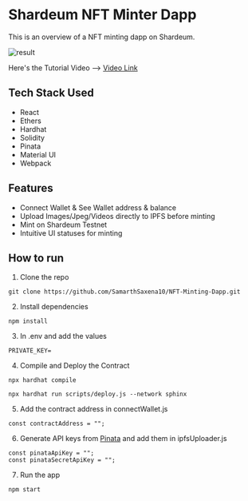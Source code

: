 # Shardeum NFT Minter Dapp

This is an overview of a NFT minting dapp on Shardeum.

![result](https://iili.io/HtJUdG9.png)

Here's the Tutorial Video --> [Video Link](https://youtu.be/NTwpC_HVLP8)

## Tech Stack Used

- React
- Ethers
- Hardhat
- Solidity
- Pinata
- Material UI
- Webpack

## Features

- Connect Wallet & See Wallet address & balance
- Upload Images/Jpeg/Videos directly to IPFS before minting
- Mint on Shardeum Testnet
- Intuitive UI statuses for minting

## How to run

1. Clone the repo

```shell
git clone https://github.com/SamarthSaxena10/NFT-Minting-Dapp.git
```

2. Install dependencies

```shell
npm install
```

3. In .env and add the values

```shell
PRIVATE_KEY=
```

4. Compile and Deploy the Contract

```shell
npx hardhat compile

npx hardhat run scripts/deploy.js --network sphinx
```

5. Add the contract address in connectWallet.js

```shell
const contractAddress = "";
```

6. Generate API keys from [Pinata](https://pinata.cloud/) and add them in ipfsUploader.js

```shell
const pinataApiKey = "";
const pinataSecretApiKey = "";
```

7. Run the app

```shell
npm start
```
